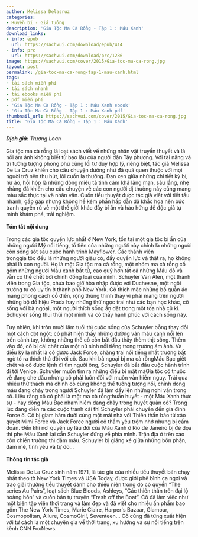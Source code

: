```yaml
---
author: Melissa Delasruz
categories:
- Huyền bí - Giả Tưởng
description: 'Gia Tộc Ma Cà Rồng - Tập 1 : Máu Xanh'
download_links:
- info: epub
  url: https://sachvui.com/download/epub/414
- info: prc
  url: https://sachvui.com/download/prc/1286
image: https://sachvui.com/cover/2015/Gia-toc-ma-ca-rong.jpg
layout: post
permalink: /gia-toc-ma-ca-rong-tap-1-mau-xanh.html
tags:
- tải sách miễn phí
- tải sách nhanh
- tải ebooks miễn phí
- pdf miễn phí
- 'Gia Tộc Ma Cà Rồng - Tập 1 : Máu Xanh ebook'
- 'Gia Tộc Ma Cà Rồng - Tập 1 : Máu Xanh pdf'
thumbnail_url: https://sachvui.com/cover/2015/Gia-toc-ma-ca-rong.jpg
title: 'Gia Tộc Ma Cà Rồng - Tập 1 : Máu Xanh'
---
```


 <div class="item-desc text-justify"> <p><strong><em>Dịch giả:</em></strong><em> </em><em>Trương Loan</em><br><br>Gia tộc ma cà rồng là loạt sách viết về những nhân vật truyền thuyết và là nỗi ám ảnh không biết từ bao lâu của người dân Tây phương. Với tài năng và trí tưởng tượng phong phú cùng lối tư duy hợp lý, riêng biệt, tác giả Melissa De La Cruz khiến cho câu chuyện dường như đã quá quen thuộc với mọi người trở nên thu hút, lôi cuốn lạ thường. Đan xen giữa những chi tiết kỳ bí, hư ảo, hồi hộp là những dòng miêu tả tình cảm khá lãng mạn, sâu lắng, nhẹ nhàng đã khiến cho câu chuyện về các con người dị thường này cũng mang màu sắc thực tại và nhân văn. Cuốn tiểu thuyết được tác giả viết với tiết tấu nhanh, gấp gáp nhưng không hề kém phần hấp dẫn đã khắc họa nên bức tranh quyến rũ về một thế giới khác đầy bí ẩn và hào hứng để độc giả tự mình khám phá, trải nghiệm.<br><br><strong>Tóm tắt nội dung</strong><br><br>Trong các gia tộc quyền lực nhất ở New York, tồn tại một gia tộc bí ẩn của những người Mỹ nổi tiếng, tổ tiên của những người này chính là những người còn sống sót sau cuộc hành trình Mayflower. Các thành viên tronggia tộc đều là những người giàu có, đầy quyền lực và thật ra, họ không phải là con người. Họ là một Gia tộc ma cà rồng, một nhóm ma cà rồng cổ gồm những người Máu xanh bất tử, cao quý hơn tất cả những Máu đỏ và vẫn có thể chết bởi chính đồng loại của mình. Schuyler Van Alen, một thành viên trong Gia tộc, chưa bao giờ hòa nhập được với Duchesne, một ngôi trường tư có uy tín ở thành phố New York. Cô thích mặc những bộ quần áo mang phong cách cổ điển, rộng thùng thình thay vì phải mang trên người những bộ đồ hiệu Prada hay những thứ ngọc trai như các bạn học khác, cô sống với bà ngoại, một người thích sống ẩn dật trong một tòa nhà cũ kĩ. Schuyler sống thui thủi một mình và cô thấy hạnh phúc với cách sống này.<br><br>Tuy nhiên, khi tròn mười lăm tuổi thì cuộc sống của Schuyler bỗng thay đổi một cách đột ngột: cô phát hiện thấy những đường vân màu xanh nổi lên trên cánh tay, không những thế cô còn bắt đầu thấy thèm thịt sống. Thêm vào đó, cô bị cái chết của một nữ sinh nổi tiếng trong trường ám ảnh. Và điều kỳ lạ nhất là cô được Jack Force, chàng trai nổi tiếng nhất trường bất ngờ tỏ ra thích thú đối với cô. Sau khi bà ngoại bị ma cà rồngMáu Bạc giết chết và cô được lệnh đi tìm người ông, Schuyler đã bắt đầu cuộc hành trình đi tới Venice. Schuyler muốn tìm ra những điều bí mật màGia tộc cô thuộc về đang che dấu nhưng cô phải luôn đối với muôn vàn hiểm nguy. Trải qua nhiều thử thách mà chính cô cũng không thể tưởng tượng nổi, chính dòng máu đang chảy trong người Schuyler đã làm dấy lên những nghi vấn trong cô. Liệu rằng cô có phải là một ma cà rồngthuần huyết - một Máu Xanh thực sự - hay dòng Máu Bạc nham hiểm đang chảy trong huyết quản cô? Trong lúc đang diễn ra các cuộc tranh cãi thì Schuyler phải chuyển đến gia đình Force ở. Cô bị giam hãm dưới cùng một mái nhà với Thiên thần báo tử xảo quyệt Mimi Force và Jack Force người cô thầm yêu trộm nhớ nhưng bị cấm đoán. Đến khi nơi quyền uy lâu đời của Máu Xanh ở Rio de Janeiro bị đe dọa thì phe Máu Xanh lại cần Schuyler đứng về phía mình. Trận địa ở trên cao còn chiến trường thì đẫm máu. Schuyler bị giằng xé giữa những bổn phận, đam mê, tình yêu và tự do...<br><br><strong>Thông tin tác giả</strong><br><br>Melissa De La Cruz sinh năm 1971, là tác giả của nhiều tiểu thuyết bán chạy nhất theo tờ New York Times và USA Today, được giới phê bình ca ngợi và trao giải thưởng tiểu thuyết dành cho thiếu niên trong đó có quyển “The series Au Pairs”, loạt sách Blue Bloods, Ashleys, “Các thiên thần trên đại lộ hoàng hôn” và cuốn bán tự truyện “Fresh off the Boat”. Cô đã làm việc như một biên tập viên thời trang và làm đẹp và đã viết cho nhiều ấn phẩm bao gồm The New York Times, Marie Claire, Harper's Bazaar, Glamour, Cosmopolitan, Allure, CosmoGirl!, Seventeen... Cô cũng đã từng xuất hiện với tư cách là một chuyên gia về thời trang, xu hướng và sự nổi tiếng trên kênh CNN FoxNews.</p> </div>